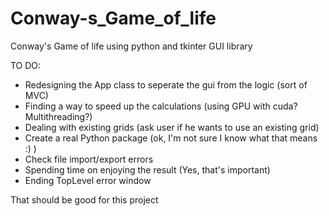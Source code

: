 # Conway-s_Game_of_life
Conway's Game of life using python and tkinter GUI library

TO DO:
- Redesigning the App class to seperate the gui from the logic (sort of MVC)
- Finding a way to speed up the calculations (using GPU with cuda? Multithreading?)
- Dealing with existing grids (ask user if he wants to use an existing grid)
- Create a real Python package (ok, I'm not sure I know what that means :) )
- Check file import/export errors
- Spending time on enjoying the result (Yes, that's important)
- Ending TopLevel error window

That should be good for this project
